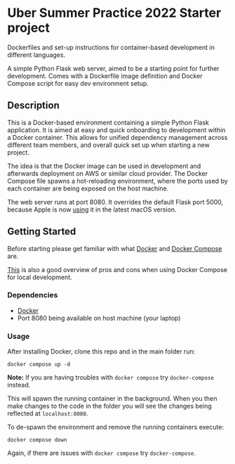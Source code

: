 # Uber Summer Practice 2022 Starter project
Dockerfiles and set-up instructions for container-based development in different languages.

A simple Python Flask web server, aimed to be a starting point for further development. Comes with a Dockerfile image definition and Docker Compose script for easy dev environment setup.

## Description

This is a Docker-based environment containing a simple Python Flask application. It is aimed at easy and quick onboarding to development within a Docker container. This allows for unified dependency management across different team members, and overall quick set up when starting a new project.

The idea is that the Docker image can be used in development and afterwards deployment on AWS or similar cloud provider. The Docker Compose file spawns a hot-reloading environment, where the ports used by each container are being exposed on the host machine.

The web server runs at port 8080. It overrides the default Flask port 5000, because Apple is now [using](https://developer.apple.com/forums/thread/682332) it in the latest macOS version.

## Getting Started

Before starting please get familiar with what [Docker](https://docs.docker.com/get-started/overview/) and [Docker Compose](https://docs.docker.com/compose/) are.

[This](https://runnable.com/blog/a-better-dev-workflow-with-docker-compose) is also a good overview of pros and cons when using Docker Compose for local development.

### Dependencies

* [Docker](https://www.docker.com/products/docker-desktop)
* Port 8080 being available on host machine (your laptop)

### Usage

After installing Docker, clone this repo and in the main folder run:
```
docker compose up -d
```

**Note:** If you are having troubles with `docker compose` try `docker-compose` instead.

This will spawn the running container in the background. When you then make changes to the code in the folder you will see the changes being reflected at `localhost:8080`.

To de-spawn the environment and remove the running containers execute:
```
docker compose down
```

Again, if there are issues with `docker compose` try `docker-compose`.
